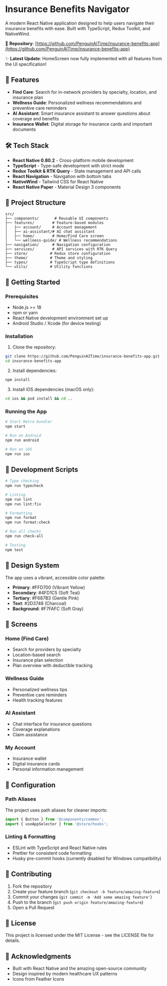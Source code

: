 # Insurance Benefits Navigator

A modern React Native application designed to help users navigate their insurance benefits with ease. Built with TypeScript, Redux Toolkit, and NativeWind.

🔗 **Repository**: [https://github.com/PenguinAITime/insurance-benefits-app](https://github.com/PenguinAITime/insurance-benefits-app)

✨ **Latest Update**: HomeScreen now fully implemented with all features from the UI specification!

## 🚀 Features

- **Find Care**: Search for in-network providers by specialty, location, and insurance plan
- **Wellness Guide**: Personalized wellness recommendations and preventive care reminders
- **AI Assistant**: Smart insurance assistant to answer questions about coverage and benefits
- **Insurance Wallet**: Digital storage for insurance cards and important documents

## 🛠️ Tech Stack

- **React Native 0.80.2** - Cross-platform mobile development
- **TypeScript** - Type-safe development with strict mode
- **Redux Toolkit & RTK Query** - State management and API calls
- **React Navigation** - Navigation with bottom tabs
- **NativeWind** - Tailwind CSS for React Native
- **React Native Paper** - Material Design 3 components

## 📁 Project Structure

```
src/
├── components/       # Reusable UI components
├── features/        # Feature-based modules
│   ├── account/     # Account management
│   ├── ai-assistant/# AI chat assistant
│   ├── home/        # Home/Find Care screen
│   └── wellness-guide/ # Wellness recommendations
├── navigation/      # Navigation configuration
├── services/        # API services with RTK Query
├── store/          # Redux store configuration
├── theme/          # Theme and styling
├── types/          # TypeScript type definitions
└── utils/          # Utility functions
```

## 🚦 Getting Started

### Prerequisites

- Node.js >= 18
- npm or yarn
- React Native development environment set up
- Android Studio / Xcode (for device testing)

### Installation

1. Clone the repository:
```bash
git clone https://github.com/PenguinAITime/insurance-benefits-app.git
cd insurance-benefits-app
```

2. Install dependencies:
```bash
npm install
```

3. Install iOS dependencies (macOS only):
```bash
cd ios && pod install && cd ..
```

### Running the App

```bash
# Start Metro bundler
npm start

# Run on Android
npm run android

# Run on iOS
npm run ios
```

## 🧪 Development Scripts

```bash
# Type checking
npm run typecheck

# Linting
npm run lint
npm run lint:fix

# Formatting
npm run format
npm run format:check

# Run all checks
npm run check-all

# Testing
npm test
```

## 🎨 Design System

The app uses a vibrant, accessible color palette:

- **Primary**: #FFD700 (Vibrant Yellow)
- **Secondary**: #4FD1C5 (Soft Teal)
- **Tertiary**: #F687B3 (Gentle Pink)
- **Text**: #2D3748 (Charcoal)
- **Background**: #F7FAFC (Soft Gray)

## 📱 Screens

### Home (Find Care)
- Search for providers by specialty
- Location-based search
- Insurance plan selection
- Plan overview with deductible tracking

### Wellness Guide
- Personalized wellness tips
- Preventive care reminders
- Health tracking features

### AI Assistant
- Chat interface for insurance questions
- Coverage explanations
- Claim assistance

### My Account
- Insurance wallet
- Digital insurance cards
- Personal information management

## 🔧 Configuration

### Path Aliases

The project uses path aliases for cleaner imports:

```typescript
import { Button } from '@components/common';
import { useAppSelector } from '@store/hooks';
```

### Linting & Formatting

- ESLint with TypeScript and React Native rules
- Prettier for consistent code formatting
- Husky pre-commit hooks (currently disabled for Windows compatibility)

## 🤝 Contributing

1. Fork the repository
2. Create your feature branch (`git checkout -b feature/amazing-feature`)
3. Commit your changes (`git commit -m 'Add some amazing feature'`)
4. Push to the branch (`git push origin feature/amazing-feature`)
5. Open a Pull Request

## 📄 License

This project is licensed under the MIT License - see the LICENSE file for details.

## 🙏 Acknowledgments

- Built with React Native and the amazing open-source community
- Design inspired by modern healthcare UX patterns
- Icons from Feather Icons